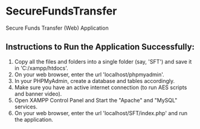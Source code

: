 # SecureFundsTransfer

Secure Funds Transfer (Web) Application

Instructions to Run the Application Successfully:
-------------------------------------------------
1. Copy all the files and folders into a single folder (say, 'SFT') and save it in 'C:/xampp/htdocs'.
2. On your web browser, enter the url 'localhost/phpmyadmin'.
3. In your PHPMyAdmin, create a database and tables accordingly.
4. Make sure you have an active internet connection (to run AES scripts and banner video).
5. Open XAMPP Control Panel and Start the "Apache" and "MySQL" services.
6. On your web browser, enter the url 'localhost/SFT/index.php' and run the application.
